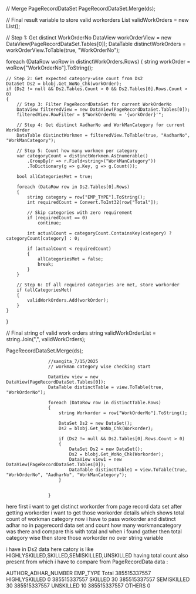 // Merge PageRecordDataSet
PageRecordDataSet.Merge(ds);

// Final result variable to store valid workorders
List<string> validWorkOrders = new List<string>();

// Step 1: Get distinct WorkOrderNo
DataView workOrderView = new DataView(PageRecordDataSet.Tables[0]);
DataTable distinctWorkOrders = workOrderView.ToTable(true, "WorkOrderNo");

foreach (DataRow woRow in distinctWorkOrders.Rows)
{
    string workOrder = woRow["WorkOrderNo"].ToString();

    // Step 2: Get expected category-wise count from Ds2
    DataSet Ds2 = blobj.Get_WoNo_Chk(workOrder);
    if (Ds2 != null && Ds2.Tables.Count > 0 && Ds2.Tables[0].Rows.Count > 0)
    {
        // Step 3: Filter PageRecordDataSet for current WorkOrderNo
        DataView filteredView = new DataView(PageRecordDataSet.Tables[0]);
        filteredView.RowFilter = $"WorkOrderNo = '{workOrder}'";

        // Step 4: Get distinct AadharNo and WorkManCategory for current WorkOrder
        DataTable distinctWorkmen = filteredView.ToTable(true, "AadharNo", "WorkManCategory");

        // Step 5: Count how many workmen per category
        var categoryCount = distinctWorkmen.AsEnumerable()
            .GroupBy(r => r.Field<string>("WorkManCategory"))
            .ToDictionary(g => g.Key, g => g.Count());

        bool allCategoriesMet = true;

        foreach (DataRow row in Ds2.Tables[0].Rows)
        {
            string category = row["EMP_TYPE"].ToString();
            int requiredCount = Convert.ToInt32(row["Total"]);

            // Skip categories with zero requirement
            if (requiredCount == 0)
                continue;

            int actualCount = categoryCount.ContainsKey(category) ? categoryCount[category] : 0;

            if (actualCount < requiredCount)
            {
                allCategoriesMet = false;
                break;
            }
        }

        // Step 6: If all required categories are met, store workorder
        if (allCategoriesMet)
        {
            validWorkOrders.Add(workOrder);
        }
    }
}

// Final string of valid work orders
string validWorkOrderList = string.Join(",", validWorkOrders);




PageRecordDataSet.Merge(ds);

                    //sangita_7/15/2025
                    // workman category wise checking start

                    DataView view = new DataView(PageRecordDataSet.Tables[0]);
                    DataTable distinctTable = view.ToTable(true, "WorkOrderNo");

                    foreach (DataRow row in distinctTable.Rows)
                    {
                        string Workorder = row["WorkOrderNo"].ToString();

                        DataSet Ds2 = new DataSet();
                        Ds2 = blobj.Get_WoNo_Chk(Workorder);
                        
                        if (Ds2 != null && Ds2.Tables[0].Rows.Count > 0)
                        {
                            DataSet Ds2 = new DataSet();
                            Ds2 = blobj.Get_WoNo_Chk(Workorder);
                            DataView view1 = new DataView(PageRecordDataSet.Tables[0]);
                            DataTable distinctTable1 = view.ToTable(true, "WorkOrderNo", "AadharNo", "WorkManCategory");
                        }


                    }



here first i want to get distinct workorder from page record data set after getting workorder i want to get those workorder details which
 shows total count of workman category now i have to pass workorder and distinct adhar no  in pagerecord data set and count how many workmancategory was there and compare this
with total and when i found gather then total category wise then store those workorder no  over string variable

i have in Ds2 data  here catory is like HIGHLYSKILLED,SKILLED,SEMISKILLED,UNSKILLED having total count also present from which i have to compare from PageRecordData data			 :

AUTHOR_ADHAR_NUMBER	EMP_TYPE	Total
385515337557	HIGHLYSKILLED	0
385515337557	SKILLED	30
385515337557	SEMISKILLED	30
385515337557	UNSKILLED	10
385515337557	OTHERS	0

